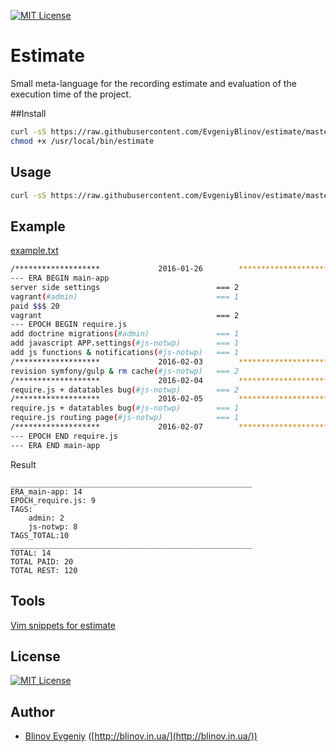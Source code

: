[![MIT License][license-image]][license-url]

# Estimate

Small meta-language for the recording estimate and evaluation of the execution time of the project.

##Install

```sh
curl -sS https://raw.githubusercontent.com/EvgeniyBlinov/estimate/master/bin/estimate  > /usr/local/bin/estimate
chmod +x /usr/local/bin/estimate
```

## Usage 

```sh
curl -sS https://raw.githubusercontent.com/EvgeniyBlinov/estimate/master/example.txt |estimate
```

## Example

[example.txt](example.txt)

```sh
/*******************             2016-01-26        ****************************/
--- ERA BEGIN main-app
server side settings                          === 2
vagrant(#admin)                               === 1
paid $$$ 20
vagrant                                       === 2
--- EPOCH BEGIN require.js
add doctrine migrations(#admin)               === 1
add javascript APP.settings(#js-notwp)        === 1
add js functions & notifications(#js-notwp)   === 1
/*******************             2016-02-03        ****************************/
revision symfony/gulp & rm cache(#js-notwp)   === 2
/*******************             2016-02-04        ****************************/
require.js + datatables bug(#js-notwp)        === 2
/*******************             2016-02-05        ****************************/
require.js + datatables bug(#js-notwp)        === 1
require.js routing page(#js-notwp)            === 1
/*******************             2016-02-07        ****************************/
--- EPOCH END require.js
--- ERA END main-app
```

Result

```
______________________________________________________
ERA_main-app: 14
EPOCH_require.js: 9
TAGS:
    admin: 2
    js-notwp: 8
TAGS_TOTAL:10
______________________________________________________
TOTAL: 14
TOTAL PAID: 20
TOTAL REST: 120
```

## Tools

[Vim snippets for estimate](https://github.com/EvgeniyBlinov/vim/blob/master/snippets/_.snippets)

## License

[![MIT License][license-image]][license-url]

## Author

- [Blinov Evgeniy](mailto:evgeniy_blinov@mail.ru) ([http://blinov.in.ua/](http://blinov.in.ua/))

[license-image]: http://img.shields.io/badge/license-MIT-blue.svg?style=flat
[license-url]: LICENSE
